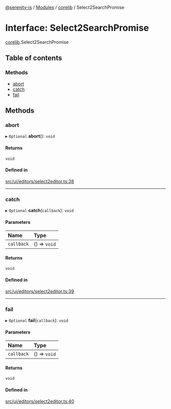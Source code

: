 [@serenity-is](../README.md) / [Modules](../modules.md) / [corelib](../modules/corelib.md) / Select2SearchPromise

# Interface: Select2SearchPromise

[corelib](../modules/corelib.md).Select2SearchPromise

## Table of contents

### Methods

- [abort](corelib.Select2SearchPromise.md#abort)
- [catch](corelib.Select2SearchPromise.md#catch)
- [fail](corelib.Select2SearchPromise.md#fail)

## Methods

### abort

▸ `Optional` **abort**(): `void`

#### Returns

`void`

#### Defined in

[src/ui/editors/select2editor.ts:38](https://github.com/serenity-is/serenity/blob/master/packages/corelib/src/ui/editors/select2editor.ts#L38)

___

### catch

▸ `Optional` **catch**(`callback`): `void`

#### Parameters

| Name | Type |
| :------ | :------ |
| `callback` | () => `void` |

#### Returns

`void`

#### Defined in

[src/ui/editors/select2editor.ts:39](https://github.com/serenity-is/serenity/blob/master/packages/corelib/src/ui/editors/select2editor.ts#L39)

___

### fail

▸ `Optional` **fail**(`callback`): `void`

#### Parameters

| Name | Type |
| :------ | :------ |
| `callback` | () => `void` |

#### Returns

`void`

#### Defined in

[src/ui/editors/select2editor.ts:40](https://github.com/serenity-is/serenity/blob/master/packages/corelib/src/ui/editors/select2editor.ts#L40)
